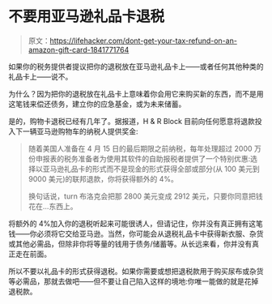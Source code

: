# 不要用亚马逊礼品卡退税

> 原文：<https://lifehacker.com/dont-get-your-tax-refund-on-an-amazon-gift-card-1841771764>

如果你的税务提供者提议把你的退税放在亚马逊礼品卡上——或者任何其他种类的礼品卡上——说不。



为什么？因为把你的退税放在礼品卡上意味着你会用它来购买新的东西，而不是用这笔钱来偿还债务，建立你的应急基金，或为未来储蓄。

是的，购物卡退税已经有几年了。据报道，H & R Block 目前向任何愿意将退款投入下一辆亚马逊购物车的纳税人提供奖金:

> 随着美国人准备在 4 月 15 日的最后期限之前纳税，每年处理超过 2000 万份申报表的税务准备者为使用其软件的自助报税者提供了一个特别优惠:选择以亚马逊礼品卡的形式而不是现金的形式获得全部或部分(从 100 美元到 9000 美元)的联邦退款，你将获得额外的 4%。
> 
> 换句话说，turn 布洛克会把那 2800 美元变成 2912 美元，只要你同意把钱花在…东西上。

将额外的 4%加入你的退税听起来可能很诱人，但请记住，你并没有真正拥有这笔钱——你必须将它交给亚马逊。当然，你可能会从退税礼品卡中获得新衣服、杂货或其他必需品，但除非你将等量的钱用于债务/储蓄等。从长远来看，你并没有真正走在前面。

所以不要以礼品卡的形式获得退税。如果你需要或想把退税款用于购买尿布或杂货等必需品，那就去做吧——但不要让自己陷入这样的境地:你唯一能做的就是花掉退税款。